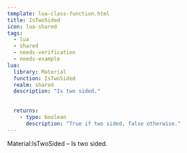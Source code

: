 ```yaml
---
template: lua-class-function.html
title: IsTwoSided
icon: lua-shared
tags:
  - lua
  - shared
  - needs-verification
  - needs-example
lua:
  library: Material
  function: IsTwoSided
  realm: shared
  description: "Is two sided."
  
  
  returns:
    - type: boolean
      description: "True if two sided, false otherwise."
---
```


<div class="lua__search__keywords">
Material:IsTwoSided &#x2013; Is two sided.
</div>
